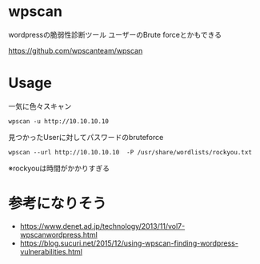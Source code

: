 # wpscan
wordpressの脆弱性診断ツール
ユーザーのBrute forceとかもできる

https://github.com/wpscanteam/wpscan

# Usage

一気に色々スキャン

```
wpscan -u http://10.10.10.10
```

見つかったUserに対してパスワードのbruteforce

```
wpscan --url http://10.10.10.10  -P /usr/share/wordlists/rockyou.txt
```

※rockyouは時間がかかりすぎる

# 参考になりそう

- https://www.denet.ad.jp/technology/2013/11/vol7-wpscanwordpress.html
- https://blog.sucuri.net/2015/12/using-wpscan-finding-wordpress-vulnerabilities.html
